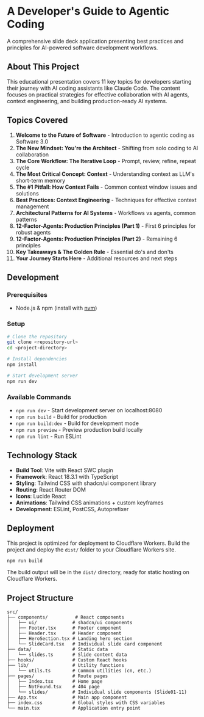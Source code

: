 # A Developer's Guide to Agentic Coding

A comprehensive slide deck application presenting best practices and principles for AI-powered software development workflows.

## About This Project

This educational presentation covers 11 key topics for developers starting their journey with AI coding assistants like Claude Code. The content focuses on practical strategies for effective collaboration with AI agents, context engineering, and building production-ready AI systems.

## Topics Covered

1. **Welcome to the Future of Software** - Introduction to agentic coding as Software 3.0
2. **The New Mindset: You're the Architect** - Shifting from solo coding to AI collaboration  
3. **The Core Workflow: The Iterative Loop** - Prompt, review, refine, repeat cycle
4. **The Most Critical Concept: Context** - Understanding context as LLM's short-term memory
5. **The #1 Pitfall: How Context Fails** - Common context window issues and solutions
6. **Best Practices: Context Engineering** - Techniques for effective context management
7. **Architectural Patterns for AI Systems** - Workflows vs agents, common patterns
8. **12-Factor-Agents: Production Principles (Part 1)** - First 6 principles for robust agents
9. **12-Factor-Agents: Production Principles (Part 2)** - Remaining 6 principles
10. **Key Takeaways & The Golden Rule** - Essential do's and don'ts
11. **Your Journey Starts Here** - Additional resources and next steps

## Development

### Prerequisites
- Node.js & npm (install with [nvm](https://github.com/nvm-sh/nvm#installing-and-updating))

### Setup
```sh
# Clone the repository
git clone <repository-url>
cd <project-directory>

# Install dependencies
npm install

# Start development server
npm run dev
```

### Available Commands
- `npm run dev` - Start development server on localhost:8080
- `npm run build` - Build for production
- `npm run build:dev` - Build for development mode
- `npm run preview` - Preview production build locally
- `npm run lint` - Run ESLint

## Technology Stack

- **Build Tool**: Vite with React SWC plugin
- **Framework**: React 18.3.1 with TypeScript
- **Styling**: Tailwind CSS with shadcn/ui component library
- **Routing**: React Router DOM
- **Icons**: Lucide React
- **Animations**: Tailwind CSS animations + custom keyframes
- **Development**: ESLint, PostCSS, Autoprefixer

## Deployment

This project is optimized for deployment to Cloudflare Workers. Build the project and deploy the `dist/` folder to your Cloudflare Workers site.

```sh
npm run build
```

The build output will be in the `dist/` directory, ready for static hosting on Cloudflare Workers.

## Project Structure

```
src/
├── components/          # React components
│   ├── ui/             # shadcn/ui components
│   ├── Footer.tsx      # Footer component
│   ├── Header.tsx      # Header component
│   ├── HeroSection.tsx # Landing hero section
│   └── SlideCard.tsx   # Individual slide card component
├── data/               # Static data
│   └── slides.ts       # Slide content data
├── hooks/              # Custom React hooks
├── lib/                # Utility functions
│   └── utils.ts        # Common utilities (cn, etc.)
├── pages/              # Route pages
│   ├── Index.tsx       # Home page
│   ├── NotFound.tsx    # 404 page
│   └── slides/         # Individual slide components (Slide01-11)
├── App.tsx             # Main app component
├── index.css           # Global styles with CSS variables
└── main.tsx            # Application entry point
```
